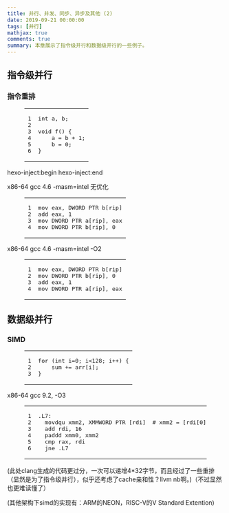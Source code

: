```yaml
---
title: 并行、并发、同步、异步及其他 (2)
date: 2019-09-21 00:00:00
tags: [并行]
mathjax: true
comments: true
summary: 本章展示了指令级并行和数据级并行的一些例子。
---
```

<h2 id="指令级并行"><a class="headerlink" href="#指令级并行" title="指令级并行"></a>指令级并行</h2><h3 id="指令重排"><a class="headerlink" href="#指令重排" title="指令重排"></a>指令重排</h3><figure class="highlight c"><table><tr><td class="gutter"><pre><span class="line">1</span><br/><span class="line">2</span><br/><span class="line">3</span><br/><span class="line">4</span><br/><span class="line">5</span><br/><span class="line">6</span><br/></pre></td><td class="code"><pre><span class="line"><span class="keyword">int</span> a, b;</span><br/><span class="line"></span><br/><span class="line"><span class="function"><span class="keyword">void</span> <span class="title">f</span><span class="params">()</span> </span>{</span><br/><span class="line">    a = b + <span class="number">1</span>;</span><br/><span class="line">    b = <span class="number">0</span>;</span><br/><span class="line">}</span><br/></pre></td></tr></table></figure>
 hexo-inject:begin  hexo-inject:end <p>x86-64 gcc 4.6 -masm=intel 无优化</p>
<figure class="highlight plain"><table><tr><td class="gutter"><pre><span class="line">1</span><br/><span class="line">2</span><br/><span class="line">3</span><br/><span class="line">4</span><br/></pre></td><td class="code"><pre><span class="line">mov eax, DWORD PTR b[rip]</span><br/><span class="line">add eax, 1</span><br/><span class="line">mov DWORD PTR a[rip], eax</span><br/><span class="line">mov DWORD PTR b[rip], 0</span><br/></pre></td></tr></table></figure>
<p>x86-64 gcc 4.6 -masm=intel -O2</p>
<figure class="highlight plain"><table><tr><td class="gutter"><pre><span class="line">1</span><br/><span class="line">2</span><br/><span class="line">3</span><br/><span class="line">4</span><br/></pre></td><td class="code"><pre><span class="line">mov eax, DWORD PTR b[rip]</span><br/><span class="line">mov DWORD PTR b[rip], 0</span><br/><span class="line">add eax, 1</span><br/><span class="line">mov DWORD PTR a[rip], eax</span><br/></pre></td></tr></table></figure>
<h2 id="数据级并行"><a class="headerlink" href="#数据级并行" title="数据级并行"></a>数据级并行</h2><h3 id="SIMD"><a class="headerlink" href="#SIMD" title="SIMD"></a>SIMD</h3><figure class="highlight c"><table><tr><td class="gutter"><pre><span class="line">1</span><br/><span class="line">2</span><br/><span class="line">3</span><br/></pre></td><td class="code"><pre><span class="line"><span class="keyword">for</span> (<span class="keyword">int</span> i=<span class="number">0</span>; i&lt;<span class="number">128</span>; i++) {</span><br/><span class="line">	sum += arr[i];</span><br/><span class="line">}</span><br/></pre></td></tr></table></figure>
<p>x86-64 gcc 9.2, -O3</p>
<figure class="highlight plain"><table><tr><td class="gutter"><pre><span class="line">1</span><br/><span class="line">2</span><br/><span class="line">3</span><br/><span class="line">4</span><br/><span class="line">5</span><br/><span class="line">6</span><br/></pre></td><td class="code"><pre><span class="line">.L7:</span><br/><span class="line">  movdqu xmm2, XMMWORD PTR [rdi]	# xmm2 = [rdi[0], rdi[1], rdi[2], rdi[3]]</span><br/><span class="line">  add rdi, 16</span><br/><span class="line">  paddd xmm0, xmm2</span><br/><span class="line">  cmp rax, rdi</span><br/><span class="line">  jne .L7</span><br/></pre></td></tr></table></figure>
<p>(此处clang生成的代码更过分，一次可以递增4*32字节，而且经过了一些重排（显然是为了指令级并行），似乎还考虑了cache亲和性？llvm nb啊。)（不过显然也更难读懂了）</p>
<p>(其他架构下simd的实现有：ARM的NEON，RISC-V的V Standard Extention)</p>

